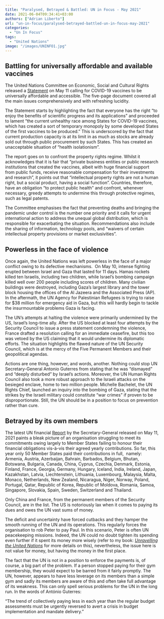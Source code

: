 ```yaml
---
title: "Paralysed, Betrayed & Battled: UN in Focus - May 2021"
date: 2021-06-04T09:34:41+03:00
authors: ["Adrian Liberto"]
url: "un-in-focus/paralysed-betrayed-battled-un-in-focus-may-2021"
categories: 
  - "Un In Focus"
tags: 
  - "United Nations"
image: "/images/UNINFO1.jpg"
---
```


## **Battling for universally affordable and available vaccines**

The United Nations Committee on Economic, Social and Cultural Rights released a [Statement](https://undocs.org/en/E/C.12/2021/1) on May 11 calling for COVID-19 vaccines to be universally affordable and accessible. The five-page document covered all the main issues comprehensively and with refreshing lucidity.

The Statement starts by highlighting the fact that everyone has the right “to enjoy the benefits of scientific progress and its applications” and proceeded to lament “the current unhealthy race among States for COVID-19 vaccines, which has created a sort of temporary monopoly by some developed States of the first vaccines to be produced.” This is underscored by the fact that current production capacity is at its limit in as much as stocks are already sold out through public procurement by such States. This has created an unacceptable situation of “health isolationism”.

The report goes on to confront the property rights regime. Whilst it acknowledges that it is fair that “private business entities or public research institutions that created the vaccines, albeit with huge financial support from public funds, receive reasonable compensation for their investments and research”, it points out that “intellectual property rights are not a human right, but a social product, having a social function”. Countries, therefore, have an obligation “to protect public health” and confront, whenever necessary, greedy attempts to undermine this through protective regimes, such as legal patents.

The Committee emphasises the fact that preventing deaths and bringing the pandemic under control is the number one priority and it calls for urgent international action to address the unequal global distribution, which is responsible for exacerbating the situation. Recommendations also include the sharing of information, technology pools, and “waivers of certain intellectual property provisions or market exclusivities”.

## **Powerless in the face of violence**

Once again, the United Nations was left powerless in the face of a major conflict owing to its defective mechanisms.  On May 10, intense fighting erupted between Israel and Gaza that lasted for 11 days. Hamas rockets killed ten Israelis, including two children, while Israel’s bombing campaign killed well over 200 people including scores of children. Many civilian buildings were destroyed, including Gaza’s largest library and the tower block housing the offices of the Al Jazeera and the Associated Press (AP). In the aftermath, the UN Agency for Palestinian Refugees is trying to raise for $38 million for emergency aid in Gaza, but this will hardly begin to tackle the insurmountable problems Gaza is facing.

The UN’s attempts at halting the violence were primarily undermined by the US, Israel’s long-time ally. After the US blocked at least four attempts by the Security Council to issue a press statement condemning the violence, France drafted a resolution calling for an immediate ceasefire, but this too was vetoed by the US claiming that it would undermine its diplomatic efforts. The situation highlights the flawed nature of the UN Security Council, which is at the mercy of the Five Permanent Members and their geopolitical agendas.

Actions are one thing, however, and words, another. Nothing could stop UN Secretary-General Antonio Guterres from stating that he was “dismayed” and “deeply disturbed” by Israel’s actions. Moreover, the UN Human Rights Council also took a more robust approach to the Israeli attacks on the besieged enclave, home to two million people. Michelle Bachelet, the UN Rights Chief, launched an inquiry into the bombing of Gaza, stating that the strikes by the Israeli military could constitute “war crimes” if proven to be disproportionate. Still, the UN should be in a position to focus on prevention rather than cure. 

## **Betrayed by its own members**

The latest UN financial [Report](https://undocs.org/en/A/75/387/ADD.1) by the Secretary-General released on May 11, 2021 paints a bleak picture of an organisation struggling to meet its commitments owing largely to Member States failing to honour their financial obligations vis-à-vis their agreed yearly contributions. So far, this year only 50 Member States paid their contributions in full,  namely: Armenia, Austria, Azerbaijan, Bahrain, Barbados, Belgium, Bhutan, Botswana, Bulgaria, Canada, China, Cyprus, Czechia, Denmark, Estonia, Finland, France, Georgia, Germany, Hungary, Iceland, India, Ireland, Japan, Kazakhstan, Latvia, Liechtenstein, Lithuania, Luxembourg, Malaysia, Malta, Monaco, Netherlands, New Zealand, Nicaragua, Niger, Norway, Poland, Portugal, Qatar, Republic of Korea, Republic of Moldova, Romania, Samoa, Singapore, Slovakia, Spain, Sweden, Switzerland and Thailand.

Only China and France, from the permanent members of the Security Council, are in the list. The US is notoriously lax when it comes to paying its dues and owes the UN vast sums of money.

The deficit and uncertainty have forced cutbacks and they hamper the smooth running of the UN and its operations. This regularly forces the organisation to rob Peter to pay Paul. In this scenario, Peter is often UN peacekeeping missions. Indeed, the UN could no doubt tighten its spending even further if it spent its money more wisely (refer to my book: [_Unravelling the United Nations_](https://www.amazon.com/Unravelling-United-Nations-Argead-style/dp/B08T7J1QX4/ref=tmm_pap_swatch_0?_encoding=UTF8&qid=1612176186&sr=8-1) for more details on this), nevertheless, the issue here is not value for money, but having the money in the first place. 

The fact that the UN is not in a position to enforce the payments is, of course, a big part of the problem. If a person stopped paying for their gym membership, they would expect to be barred from it fairly promptly. The UN, however, appears to have less leverage on its members than a simple gym and sadly its members are aware of this and often take full advantage of its weakness. This can only spell serious problems for the UN in the long run. In the words of António Guterres:

“The trend of collectively paying less in each year than the regular budget assessments must be urgently reversed to avert a crisis in budget implementation and mandate delivery.”
